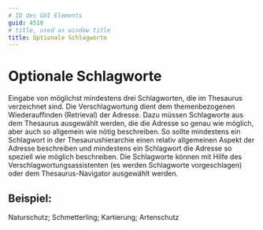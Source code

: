 ```yaml
---
# ID des GUI Elements
guid: 4510
# title, used as window title
title: Optionale Schlagworte
---
```


# Optionale Schlagworte

Eingabe von möglichst mindestens drei Schlagworten, die im Thesaurus verzeichnet sind. Die Verschlagwortung dient dem themenbezogenen Wiederauffinden (Retrieval) der Adresse. Dazu müssen Schlagworte aus dem Thesaurus ausgewählt werden, die die Adresse so genau wie möglich, aber auch so allgemein wie nötig beschreiben. So sollte mindestens ein Schlagwort in der Thesaurushierarchie einen relativ allgemeinen Aspekt der Adresse beschreiben und mindestens ein Schlagwort die Adresse so speziell wie möglich beschreiben. Die Schlagworte können mit Hilfe des Verschlagwortungsassistenten (es werden Schlagworte vorgeschlagen) oder dem Thesaurus-Navigator ausgewählt werden.

## Beispiel:

Naturschutz; Schmetterling; Kartierung; Artenschutz
